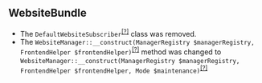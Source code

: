 WebsiteBundle
-------------
* The `DefaultWebsiteSubscriber`<sup>[[?]](https://github.com/oroinc/customer-portal/tree/4.1.0/src/Oro/Bundle/WebsiteBundle/Form/EventSubscriber/DefaultWebsiteSubscriber.php#L11 "Oro\Bundle\WebsiteBundle\Form\EventSubscriber\DefaultWebsiteSubscriber")</sup> class was removed.
* The `WebsiteManager::__construct(ManagerRegistry $managerRegistry, FrontendHelper $frontendHelper)`<sup>[[?]](https://github.com/oroinc/customer-portal/tree/4.1.0/src/Oro/Bundle/WebsiteBundle/Manager/WebsiteManager.php#L35 "Oro\Bundle\WebsiteBundle\Manager\WebsiteManager")</sup> method was changed to `WebsiteManager::__construct(ManagerRegistry $managerRegistry, FrontendHelper $frontendHelper, Mode $maintenance)`<sup>[[?]](https://github.com/oroinc/customer-portal/tree/4.1.1/src/Oro/Bundle/WebsiteBundle/Manager/WebsiteManager.php#L42 "Oro\Bundle\WebsiteBundle\Manager\WebsiteManager")</sup>

